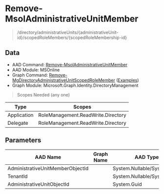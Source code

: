 # Remove-MsolAdministrativeUnitMember

> /directory/administrativeUnits/{administrativeUnit-id}/scopedRoleMembers/{scopedRoleMembership-id}

## Data

+ AAD Command: [Remove-MsolAdministrativeUnitMember](https://docs.microsoft.com/en-us/powershell/module/MSOnline/Remove-MsolAdministrativeUnitMember)
+ AAD Module: MSOnline
+ Graph Command: [Remove-MgDirectoryAdministrativeUnitScopedRoleMember](https://docs.microsoft.com/en-us/powershell/module/Microsoft.Graph.Identity.DirectoryManagement/Remove-MgDirectoryAdministrativeUnitScopedRoleMember) ([Examples](https://github.com/orgs/msgraph/discussions?discussions_q=Remove-MgDirectoryAdministrativeUnitScopedRoleMember))
+ Graph Module: Microsoft.Graph.Identity.DirectoryManagement

> Scopes Needed (any one)

|Type|Scopes|
|---|---|
|Application|RoleManagement.ReadWrite.Directory|
|Delegate|RoleManagement.ReadWrite.Directory|

## Parameters

|AAD Name|Graph Name|AAD Type|Graph Type|Infos|
|---|---|---|---|---|
|AdministrativeUnitMemberObjectId||System.Nullable/System.Guid|||
|TenantId||System.Nullable/System.Guid|||
|AdministrativeUnitObjectId||System.Guid|||

